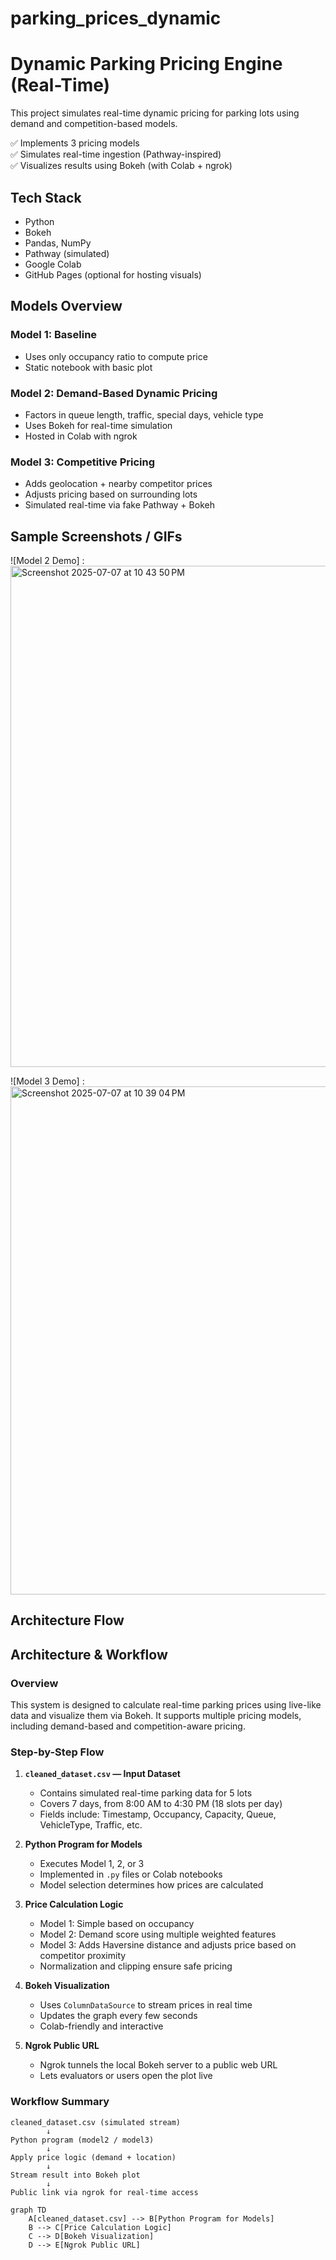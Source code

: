 # parking_prices_dynamic 

# Dynamic Parking Pricing Engine (Real-Time)

This project simulates real-time dynamic pricing for parking lots using demand and competition-based models.

✅ Implements 3 pricing models  
✅ Simulates real-time ingestion (Pathway-inspired)  
✅ Visualizes results using Bokeh (with Colab + ngrok)


## Tech Stack

- Python
- Bokeh
- Pandas, NumPy
- Pathway (simulated)
- Google Colab
- GitHub Pages (optional for hosting visuals)


## Models Overview

### Model 1: Baseline
- Uses only occupancy ratio to compute price
- Static notebook with basic plot

### Model 2: Demand-Based Dynamic Pricing
- Factors in queue length, traffic, special days, vehicle type
- Uses Bokeh for real-time simulation
- Hosted in Colab with ngrok

### Model 3: Competitive Pricing
- Adds geolocation + nearby competitor prices
- Adjusts pricing based on surrounding lots
- Simulated real-time via fake Pathway + Bokeh

## Sample Screenshots / GIFs

![Model 2 Demo] :
 <img width="802" alt="Screenshot 2025-07-07 at 10 43 50 PM" src="https://github.com/user-attachments/assets/9e00a9cf-6d3f-407a-a7a5-0b30d09b3c3b" />


![Model 3 Demo] :
<img width="813" alt="Screenshot 2025-07-07 at 10 39 04 PM" src="https://github.com/user-attachments/assets/95064b9c-d5ef-4ef2-ad67-e122798cc3ba" />



## Architecture Flow


## Architecture & Workflow

### Overview
This system is designed to calculate real-time parking prices using live-like data and visualize them via Bokeh. It supports multiple pricing models, including demand-based and competition-aware pricing.

### Step-by-Step Flow

1. **`cleaned_dataset.csv` — Input Dataset**
   - Contains simulated real-time parking data for 5 lots
   - Covers 7 days, from 8:00 AM to 4:30 PM (18 slots per day)
   - Fields include: Timestamp, Occupancy, Capacity, Queue, VehicleType, Traffic, etc.

2. **Python Program for Models**
   - Executes Model 1, 2, or 3
   - Implemented in `.py` files or Colab notebooks
   - Model selection determines how prices are calculated

3. **Price Calculation Logic**
   - Model 1: Simple based on occupancy
   - Model 2: Demand score using multiple weighted features
   - Model 3: Adds Haversine distance and adjusts price based on competitor proximity
   - Normalization and clipping ensure safe pricing

4. **Bokeh Visualization**
   - Uses `ColumnDataSource` to stream prices in real time
   - Updates the graph every few seconds
   - Colab-friendly and interactive

5. **Ngrok Public URL**
   - Ngrok tunnels the local Bokeh server to a public web URL
   - Lets evaluators or users open the plot live

### Workflow Summary
```plaintext
cleaned_dataset.csv (simulated stream)
        ↓
Python program (model2 / model3)
        ↓
Apply price logic (demand + location)
        ↓
Stream result into Bokeh plot
        ↓
Public link via ngrok for real-time access
```


```mermaid
graph TD
    A[cleaned_dataset.csv] --> B[Python Program for Models]
    B --> C[Price Calculation Logic]
    C --> D[Bokeh Visualization]
    D --> E[Ngrok Public URL]





